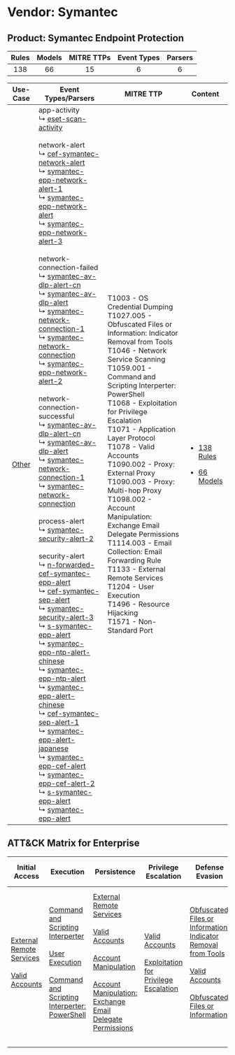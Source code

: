Vendor: Symantec
================
Product: Symantec Endpoint Protection
-------------------------------------
| Rules | Models | MITRE TTPs | Event Types | Parsers |
|:-----:|:------:|:----------:|:-----------:|:-------:|
|  138  |   66   |     15     |      6      |    6    |

|                Use-Case                | Event Types/Parsers                                                                                                                                                                                                                                                                                                                                                                                                                                                                                                                                                                                                                                                                                                                                                                                                                                                                                                                                                                                                                                                                                                                                                                                                                                                                                                                                                                                                                                                                                                                                                                                                                                                                                                                                                                                                                                                                                                                                                                                                                                                                                                                                                                                                                                                                                                                                                                                                                                                                                                                                                                                                                                        | MITRE TTP                                                                                                                                                                                                                                                                                                                                                                                                                                                                                                                                                                                                                                                            | Content                                                                                                                   |
|:--------------------------------------:| ---------------------------------------------------------------------------------------------------------------------------------------------------------------------------------------------------------------------------------------------------------------------------------------------------------------------------------------------------------------------------------------------------------------------------------------------------------------------------------------------------------------------------------------------------------------------------------------------------------------------------------------------------------------------------------------------------------------------------------------------------------------------------------------------------------------------------------------------------------------------------------------------------------------------------------------------------------------------------------------------------------------------------------------------------------------------------------------------------------------------------------------------------------------------------------------------------------------------------------------------------------------------------------------------------------------------------------------------------------------------------------------------------------------------------------------------------------------------------------------------------------------------------------------------------------------------------------------------------------------------------------------------------------------------------------------------------------------------------------------------------------------------------------------------------------------------------------------------------------------------------------------------------------------------------------------------------------------------------------------------------------------------------------------------------------------------------------------------------------------------------------------------------------------------------------------------------------------------------------------------------------------------------------------------------------------------------------------------------------------------------------------------------------------------------------------------------------------------------------------------------------------------------------------------------------------------------------------------------------------------------------------------------------- | -------------------------------------------------------------------------------------------------------------------------------------------------------------------------------------------------------------------------------------------------------------------------------------------------------------------------------------------------------------------------------------------------------------------------------------------------------------------------------------------------------------------------------------------------------------------------------------------------------------------------------------------------------------------- | ------------------------------------------------------------------------------------------------------------------------- |
| [Other](../../../UseCases/uc_other.md) |  app-activity<br> ↳ [eset-scan-activity](Parsers/parserContent_eset-scan-activity.md)<br><br> network-alert<br> ↳ [cef-symantec-network-alert](Parsers/parserContent_cef-symantec-network-alert.md)<br> ↳ [symantec-epp-network-alert-1](Parsers/parserContent_symantec-epp-network-alert-1.md)<br> ↳ [symantec-epp-network-alert](Parsers/parserContent_symantec-epp-network-alert.md)<br> ↳ [symantec-epp-network-alert-3](Parsers/parserContent_symantec-epp-network-alert-3.md)<br><br> network-connection-failed<br> ↳ [symantec-av-dlp-alert-cn](Parsers/parserContent_symantec-av-dlp-alert-cn.md)<br> ↳ [symantec-av-dlp-alert](Parsers/parserContent_symantec-av-dlp-alert.md)<br> ↳ [symantec-network-connection-1](Parsers/parserContent_symantec-network-connection-1.md)<br> ↳ [symantec-network-connection](Parsers/parserContent_symantec-network-connection.md)<br> ↳ [symantec-epp-network-alert-2](Parsers/parserContent_symantec-epp-network-alert-2.md)<br><br> network-connection-successful<br> ↳ [symantec-av-dlp-alert-cn](Parsers/parserContent_symantec-av-dlp-alert-cn.md)<br> ↳ [symantec-av-dlp-alert](Parsers/parserContent_symantec-av-dlp-alert.md)<br> ↳ [symantec-network-connection-1](Parsers/parserContent_symantec-network-connection-1.md)<br> ↳ [symantec-network-connection](Parsers/parserContent_symantec-network-connection.md)<br><br> process-alert<br> ↳ [symantec-security-alert-2](Parsers/parserContent_symantec-security-alert-2.md)<br><br> security-alert<br> ↳ [n-forwarded-cef-symantec-epp-alert](Parsers/parserContent_n-forwarded-cef-symantec-epp-alert.md)<br> ↳ [cef-symantec-sep-alert](Parsers/parserContent_cef-symantec-sep-alert.md)<br> ↳ [symantec-security-alert-3](Parsers/parserContent_symantec-security-alert-3.md)<br> ↳ [s-symantec-epp-alert](Parsers/parserContent_s-symantec-epp-alert.md)<br> ↳ [symantec-epp-ntp-alert-chinese](Parsers/parserContent_symantec-epp-ntp-alert-chinese.md)<br> ↳ [symantec-epp-ntp-alert](Parsers/parserContent_symantec-epp-ntp-alert.md)<br> ↳ [symantec-epp-alert-chinese](Parsers/parserContent_symantec-epp-alert-chinese.md)<br> ↳ [cef-symantec-sep-alert-1](Parsers/parserContent_cef-symantec-sep-alert-1.md)<br> ↳ [symantec-epp-alert-japanese](Parsers/parserContent_symantec-epp-alert-japanese.md)<br> ↳ [symantec-epp-cef-alert](Parsers/parserContent_symantec-epp-cef-alert.md)<br> ↳ [symantec-epp-cef-alert-2](Parsers/parserContent_symantec-epp-cef-alert-2.md)<br> ↳ [s-symantec-epp-alert](Parsers/parserContent_s-symantec-epp-alert.md)<br> ↳ [symantec-epp-alert](Parsers/parserContent_symantec-epp-alert.md)<br> | T1003 - OS Credential Dumping<br>T1027.005 - Obfuscated Files or Information: Indicator Removal from Tools<br>T1046 - Network Service Scanning<br>T1059.001 - Command and Scripting Interperter: PowerShell<br>T1068 - Exploitation for Privilege Escalation<br>T1071 - Application Layer Protocol<br>T1078 - Valid Accounts<br>T1090.002 - Proxy: External Proxy<br>T1090.003 - Proxy: Multi-hop Proxy<br>T1098.002 - Account Manipulation: Exchange Email Delegate Permissions<br>T1114.003 - Email Collection: Email Forwarding Rule<br>T1133 - External Remote Services<br>T1204 - User Execution<br>T1496 - Resource Hijacking<br>T1571 - Non-Standard Port<br> | [<ul><li>138 Rules</li></ul><ul><li>66 Models</li></ul>](Rules_Models/r_m_symantec_symantec_endpoint_protection_Other.md) |

ATT&CK Matrix for Enterprise
----------------------------
| Initial Access                                                                                                                                   | Execution                                                                                                                                                                                                                                                       | Persistence                                                                                                                                                                                                                                                                                                                                 | Privilege Escalation                                                                                                                                          | Defense Evasion                                                                                                                                                                                                                                                               | Credential Access                                                          | Discovery                                                                     | Lateral Movement | Collection                                                                                                                                                            | Command and Control                                                                                                                                                                                                                                                                                                                                                          | Exfiltration | Impact                                                                  |
| ------------------------------------------------------------------------------------------------------------------------------------------------ | --------------------------------------------------------------------------------------------------------------------------------------------------------------------------------------------------------------------------------------------------------------- | ------------------------------------------------------------------------------------------------------------------------------------------------------------------------------------------------------------------------------------------------------------------------------------------------------------------------------------------- | ------------------------------------------------------------------------------------------------------------------------------------------------------------- | ----------------------------------------------------------------------------------------------------------------------------------------------------------------------------------------------------------------------------------------------------------------------------- | -------------------------------------------------------------------------- | ----------------------------------------------------------------------------- | ---------------- | --------------------------------------------------------------------------------------------------------------------------------------------------------------------- | ---------------------------------------------------------------------------------------------------------------------------------------------------------------------------------------------------------------------------------------------------------------------------------------------------------------------------------------------------------------------------- | ------------ | ----------------------------------------------------------------------- |
| [External Remote Services](https://attack.mitre.org/techniques/T1133)<br><br>[Valid Accounts](https://attack.mitre.org/techniques/T1078)<br><br> | [Command and Scripting Interperter](https://attack.mitre.org/techniques/T1059)<br><br>[User Execution](https://attack.mitre.org/techniques/T1204)<br><br>[Command and Scripting Interperter: PowerShell](https://attack.mitre.org/techniques/T1059/001)<br><br> | [External Remote Services](https://attack.mitre.org/techniques/T1133)<br><br>[Valid Accounts](https://attack.mitre.org/techniques/T1078)<br><br>[Account Manipulation](https://attack.mitre.org/techniques/T1098)<br><br>[Account Manipulation: Exchange Email Delegate Permissions](https://attack.mitre.org/techniques/T1098/002)<br><br> | [Valid Accounts](https://attack.mitre.org/techniques/T1078)<br><br>[Exploitation for Privilege Escalation](https://attack.mitre.org/techniques/T1068)<br><br> | [Obfuscated Files or Information: Indicator Removal from Tools](https://attack.mitre.org/techniques/T1027/005)<br><br>[Valid Accounts](https://attack.mitre.org/techniques/T1078)<br><br>[Obfuscated Files or Information](https://attack.mitre.org/techniques/T1027)<br><br> | [OS Credential Dumping](https://attack.mitre.org/techniques/T1003)<br><br> | [Network Service Scanning](https://attack.mitre.org/techniques/T1046)<br><br> |                  | [Email Collection](https://attack.mitre.org/techniques/T1114)<br><br>[Email Collection: Email Forwarding Rule](https://attack.mitre.org/techniques/T1114/003)<br><br> | [Non-Standard Port](https://attack.mitre.org/techniques/T1571)<br><br>[Proxy: Multi-hop Proxy](https://attack.mitre.org/techniques/T1090/003)<br><br>[Proxy: External Proxy](https://attack.mitre.org/techniques/T1090/002)<br><br>[Application Layer Protocol](https://attack.mitre.org/techniques/T1071)<br><br>[Proxy](https://attack.mitre.org/techniques/T1090)<br><br> |              | [Resource Hijacking](https://attack.mitre.org/techniques/T1496)<br><br> |